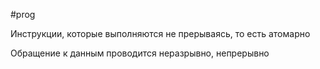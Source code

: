 #prog 

Инструкции, которые выполняются не прерываясь, то есть атомарно

Обращение к данным проводится неразрывно, непрерывно